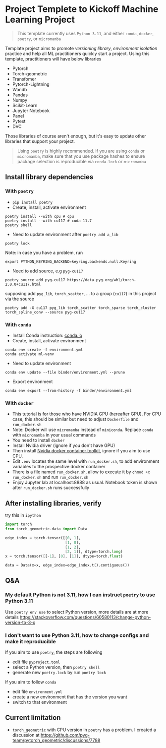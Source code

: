 # Project Templete to Kickoff Machine Learning Project
> This template currently uses `Python 3.11`, and either `conda`, `docker`, `poetry`, or `micromamba`

Template project aims to promote *versioning library*, *environment isolation* practice and help all ML practitioners quickly start a project. Using this template, practitioners will have below libraries
+ Pytorch
+ Torch-geometric
+ Transfomer
+ Pytorch-Lightning
+ Wandb
+ Pandas
+ Numpy
+ Scikit-Learn
+ Jupyter Notebook
+ Panel
+ Pytest
+ DVC

Those libraries of course aren't enough, but it's easy to update other libraries that support your project. 

> Using `poetry` is highly recommended. If you are using `conda` or `micromamba`, make sure that you use package hashes to ensure package selection is reproducible via `conda-lock` or `micromamba`

## Install library dependencies
### With `poetry`
- `pip install poetry`
- Create, install, activate environment
```console
poetry install --with cpu # cpu
poetry install --with cu117 # cuda 11.7
poetry shell
```
- Need to update environment after `poetry add a_lib`
``` console
poetry lock
```
Note: in case you have a problem, run 
``` console
export PYTHON_KEYRING_BACKEND=keyring.backends.null.Keyring
```
- Need to add source, e.g `pyg-cu117` 
```console
poetry source add pyg-cu117 https://data.pyg.org/whl/torch-2.0.0+cu117.html
```
supposing add `pyg_lib`, `torch_scatter`, ... to a group (`cu117`) in this project via the source
```console
poetry add -G cu117 pyg_lib torch_scatter torch_sparse torch_cluster torch_spline_conv --source pyg-cu117
```
### With `conda`
- Install Conda instruction: [conda.io](https://docs.conda.io/en/latest/miniconda.html)
- Create, install, activate environment
```console
conda env create -f environment.yml
conda activate ml-venv
```
- Need to update environment
```console
conda env update --file binder/environment.yml --prune
```
- Export environment 
```console
conda env export --from-history -f binder/environment.yml
```

### With `docker`
- This tutorial is for those who have NVIDIA GPU (hereafter GPU). For CPU case, this should be similar but need to adjust `Dockerfile` and `run_docker.sh`
- Note: Docker will use `micromamba` instead of `miniconda`. Replace `conda` with `micromamba` in your usual commands
- You need to install `docker`
- Install Nvidia driver (ignore if you don't have GPU)
- Then install [Nvidia docker container toolkit](https://docs.nvidia.com/datacenter/cloud-native/container-toolkit/latest/index.html), ignore if you aim to use CPU.
- Edit `.env` locates the same level with `run_docker.sh`, to add environment variables to the prospective docker container
- There is a file named `run_docker.sh`, allow to execute it by `chmod +x run_docker.sh` and run `run_docker.sh`
- Enjoy Jupyter lab at localhost:8888 as usual. Notebook token is shown after `run_docker.sh` runs successfully

## After installing libraries, verify
try this in `ipython`
```python
import torch
from torch_geometric.data import Data

edge_index = torch.tensor([[0, 1],
                           [1, 0],
                           [1, 2],
                           [2, 1]], dtype=torch.long)
x = torch.tensor([[-1], [0], [1]], dtype=torch.float)

data = Data(x=x, edge_index=edge_index.t().contiguous())
```

## Q&A
### My default Python is not 3.11, how I can instruct `poetry` to use Python 3.11
Use `poetry env use` to select Python version, more details are at more details https://stackoverflow.com/questions/60580113/change-python-version-to-3-x
### I don't want to use Python 3.11, how to change configs and make it reproducible 
If you aim to use `poetry`, the steps are following
- edit file `pyproject.toml`
- select a Python version, then `poetry shell`
- generate new `poetry.lock` by run `poetry lock`

If you aim to follow `conda`
- edit file `environment.yml`
- create a new environment that has the version you want
- switch to that environment

## Current limitation
- `torch_geometric` with CPU version in `poetry` has a problem. I created a discussion at https://github.com/pyg-team/pytorch_geometric/discussions/7788
